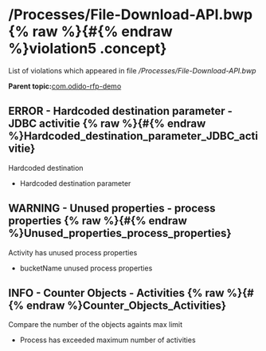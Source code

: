 # /Processes/File-Download-API.bwp {% raw %}{#{% endraw %}violation5 .concept}

List of violations which appeared in file */Processes/File-Download-API.bwp*

**Parent topic:**[com.odido-rfp-demo](../../../qa/projects/com.odido-rfp-demo.md)

## ERROR - Hardcoded destination parameter - JDBC activitie {% raw %}{#{% endraw %}Hardcoded_destination_parameter_JDBC_activitie}

Hardcoded destination

-   Hardcoded destination parameter

## WARNING - Unused properties - process properties {% raw %}{#{% endraw %}Unused_properties_process_properties}

Activity has unused process properties

-   bucketName unused process properties

## INFO - Counter Objects - Activities {% raw %}{#{% endraw %}Counter_Objects_Activities}

Compare the number of the objects againts max limit

-   Process has exceeded maximum number of activities

